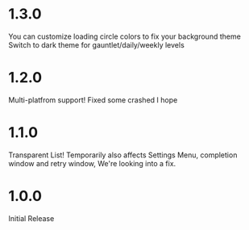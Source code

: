 # 1.3.0
You can customize loading circle colors to fix your background theme
Switch to dark theme for gauntlet/daily/weekly levels
# 1.2.0
Multi-platfrom support!
Fixed some crashed I hope
# 1.1.0
Transparent List!
Temporarily also affects Settings Menu, completion window and retry window, We're looking into a fix.
# 1.0.0
Initial Release